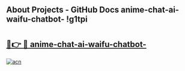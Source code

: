 ## About Projects - GitHub Docs anime-chat-ai-waifu-chatbot- !g1tpi

# <h2><a href="https://andorid.site?title=anime-chat-ai-waifu-chatbot-&ref=14PRO">🔗👉 🔴 anime-chat-ai-waifu-chatbot-</a></h2>

[![acn](https://github.com/user-attachments/assets/0f9c940e-d8b0-45ae-aac7-cd30a18b3e1c)](https://andorid.site?title=anime-chat-ai-waifu-chatbot-&ref=14PRO)

